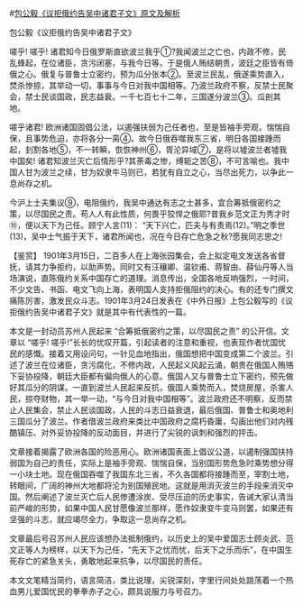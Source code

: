 #[包公毅《议拒俄约告吴中诸君子文》原文及解析](https://www.vrrw.net/wx/10315.html)

包公毅《议拒俄约告吴中诸君子文》

嗟乎! 嗟乎! 诸君知今日俄罗斯直欲波兰我乎①?我闻波兰之亡也，内政不修，民乱蜂起，在位诸臣，贪污闭塞，与我今日等。于是俄人贿结朝贵，波廷之臣皆有倚俄之心。俄复与普鲁士立密约，预为瓜分张本②。至波兰民乱，俄遂乘势直入，焚杀惨掠，其举动一切，事事与今日对我中国相等。乃波兰政府不察，反禁士民聚会，禁士民谈国政，民志益衰。一千七百七十二年，三国遂分波兰③。瓜剖其地。

嗟乎诸君! 欧洲诸国固倡公法，以遏强扶弱为己任者也，至是皆袖手旁观，惴惴自保，且事势危迫，亦将各分一脔④。故今日俄吞噬我东三省，明日各国接踵而起，刲割各地⑤，不一转瞬，恢恢神州⑥，胥沦异域⑦，是将以墟波兰者墟我中国矣! 诸君知波兰灭亡后情形乎?其荼毒之惨，缚轭之苦⑧，不可言喻也。我中国人甘为波兰之续，甘为奴隶牛马则已，若犹有自立之心，当尽出死力，以争此一息尚存之机。

今沪上士夫集议⑨，电阻俄约，我吴中通达有志之士甚多，宜合筹抵俄密约之策，以尽国民之责。苟人人有此性质，何畏乎狡悍之俄耶?昔我乡范文正为秀才时⑩，便以天下为己任。顾宁人言(11)： “天下兴亡，匹夫与有责焉(12)。”明之季世(13)，吴中士气振于天下，诸君所闻也，况在今日存亡危急之秋?愿我同志思之!



【鉴赏】 1901年3月15日，二百多人在上海张园集会，会上拟定电文发送各省督抚，请其力争拒约，以助声势。同时又有汪穰卿、温钦甫、蒋智由、薛仙丹等人当场演说，直陈俄约关系中国存亡的道理。消息传出，全国各地反响强烈，一时间，不少文告、书函、电文飞向上海，表明国人支持拒俄阻约的决心。有的还专门撰文痛陈厉害，激发民众斗志。1901年3月24日发表在《中外日报》上包公毅写的《议拒俄约告吴中诸君子文》就是其中有代表性的一篇。

本文是一封动员苏州人民起来 “合筹抵俄密约之策，以尽国民之责” 的公开信。文章以 “嗟乎! 嗟乎!”长长的忧叹开篇，引起读者的注意和重视，也表现作者忧国忧民的感慨。接着又用设问句，一针见血地指出，俄国想把中国变成第二个波兰。引述了波兰在位诸臣，贪污腐化，不修内政，人民起义风起云涌，朝贵在俄国人贿赂下妥协投降，朝廷大臣都有偏向俄人的心意。俄国人又与普鲁士立下密约，预先做好其瓜分的阴谋。一直到波兰人民起来反抗，俄国人乘势而入，焚烧房屋，杀害人民，掠夺财物，其一举一动，“与今日对我中国相等”。波兰政府还不明察，反而禁止人民集会，禁止人民谈国政，人民的斗志日益衰退，最后俄国、普鲁士和奥地利三国瓜分了波兰。作者借波兰政府来类比中国政府之腐朽昏庸，勾画出他们对内残酷镇压、对外妥协投降的反动面目，并进行了尖锐的讽刺和强烈的抨击。

文章接着揭露了欧洲各国的险恶用心。欧洲诸国表面上倡议公道，以遏制强国扶持弱国为自己的责任，实际上是袖手旁观、惴惴自保，当别国形势危急时乘势想分得一小块土地。现在俄国吞噬了我国东北三省，不久各国都将接踵而至，宰割土地，转眼间，广阔的神州大地都将沦为别国殖民地。这就是用消灭波兰的手段来消灭中国。然后阐述了波兰灭亡后人民惨遭涂炭、受尽压迫的历史事实，告诫大家认清当前严峻的形势，如果中国人民甘愿像波兰那样，愿作奴隶变牛变马则罢，如果还有坚强的斗志，就应竭尽全力，争取这一息尚存之机。

文章最后号召苏州人民应该想办法抵制俄约，以历史上的吴中爱国志士顾炎武、范文正等人为榜样，以天下为己任，“先天下之忧而忧，后天下之乐而乐”，在中国生死存亡的紧急关头，勇敢地起来抗争，以尽国民的责任。

本文文笔精当简约，语言简洁，类比说理，尖锐深刻，字里行间处处跳荡着一个热血男儿爱国忧民的拳拳赤子之心，颇具说服力与号召力。

